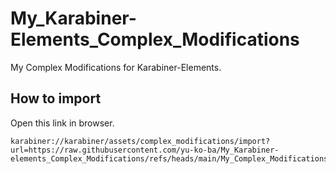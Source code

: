# My_Karabiner-Elements_Complex_Modifications

My Complex Modifications for Karabiner-Elements.

## How to import

Open this link in browser.
```
karabiner://karabiner/assets/complex_modifications/import?url=https://raw.githubusercontent.com/yu-ko-ba/My_Karabiner-elements_Complex_Modifications/refs/heads/main/My_Complex_Modifications.json
```
